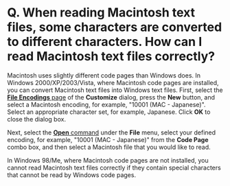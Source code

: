# Q. When reading Macintosh text files, some characters are converted to different characters. How can I read Macintosh text files correctly?

Macintosh uses slightly different code pages than Windows
does. In Windows 2000/XP/2003/Vista, where Macintosh code pages are installed, you can
convert Macintosh text files into Windows text files. First, select the [**File Encodings** page](../../dlg/customize/encodings/index.md) of the **Customize** dialog, press
the **New** button, and select a Macintosh encoding, for example, "10001 (MAC -
Japanese)". Select an appropriate character set, for example, Japanese. Click **OK** to close the dialog box.

Next, select the [**Open** command](../../cmd/file/file_open) under the
**File** menu, select your defined
encoding, for
example, "10001 (MAC - Japanese)" from the **Code Page** combo box, and then select a
Macintosh file that you would like to read.

In Windows 98/Me, where Macintosh code pages are not installed, you cannot
read Macintosh text files correctly if they contain special characters that
cannot be read by Windows code pages.
